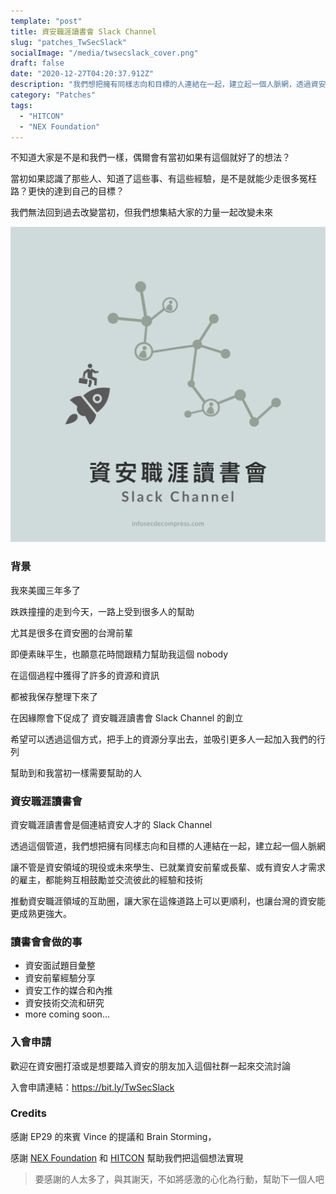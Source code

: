 ```yaml
---
template: "post"
title: 資安職涯讀書會 Slack Channel
slug: "patches_TwSecSlack"
socialImage: "/media/twsecslack_cover.png"
draft: false
date: "2020-12-27T04:20:37.912Z"
description: "我們想把擁有同樣志向和目標的人連結在一起，建立起一個人脈網，透過資安職涯讀書會，推動資安職涯領域的互助圈，讓大家在這條道路上可以更順利"
category: "Patches"
tags:
  - "HITCON"
  - "NEX Foundation"
---
```


不知道大家是不是和我們一樣，偶爾會有當初如果有這個就好了的想法？

當初如果認識了那些人、知道了這些事、有這些經驗，是不是就能少走很多冤枉路？更快的達到自己的目標？

我們無法回到過去改變當初，但我們想集結大家的力量一起改變未來

![](/media/twsecslack_cover.png)

### 背景

我來美國三年多了

跌跌撞撞的走到今天，一路上受到很多人的幫助

尤其是很多在資安圈的台灣前輩

即便素昧平生，也願意花時間跟精力幫助我這個 nobody

在這個過程中獲得了許多的資源和資訊

都被我保存整理下來了

在因緣際會下促成了 資安職涯讀書會 Slack Channel 的創立

希望可以透過這個方式，把手上的資源分享出去，並吸引更多人一起加入我們的行列

幫助到和我當初一樣需要幫助的人

### 資安職涯讀書會

資安職涯讀書會是個連結資安人才的 Slack Channel

透過這個管道，我們想把擁有同樣志向和目標的人連結在一起，建立起一個人脈網

讓不管是資安領域的現役或未來學生、已就業資安前輩或長輩、或有資安人才需求的雇主，都能夠互相鼓勵並交流彼此的經驗和技術

推動資安職涯領域的互助圈，讓大家在這條道路上可以更順利，也讓台灣的資安能更成熟更強大。

### 讀書會會做的事

- 資安面試題目彙整
- 資安前輩經驗分享
- 資安工作的媒合和內推
- 資安技術交流和研究
- more coming soon…

### 入會申請

歡迎在資安圈打滾或是想要踏入資安的朋友加入這個社群一起來交流討論

入會申請連結：<https://bit.ly/TwSecSlack>

### Credits

感謝 EP29 的來賓 Vince 的提議和 Brain Storming，

感謝 [NEX Foundation](https://www.nexf.org/) 和 [HITCON](https://hitcon.org/2020/) 幫助我們把這個想法實現

> 要感謝的人太多了，與其謝天，不如將感激的心化為行動，幫助下一個人吧
